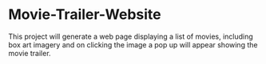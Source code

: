 # Movie-Trailer-Website
This project will generate a web page displaying a list of movies, including box art imagery and on clicking the image a pop up will appear showing the movie trailer.
